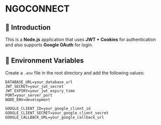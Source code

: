 # NGOCONNECT

## 🚀 Introduction
This is a **Node.js** application that uses **JWT + Cookies** for authentication and also supports **Google OAuth** for login.

## 📂 Environment Variables
Create a `.env` file in the root directory and add the following values:

```plaintext
DATABASE_URL=your_database_url
JWT_SECRET=your_jwt_secret
JWT_EXPIRY=your_jwt_expiry_time
PORT=your_server_port
NODE_ENV=development

GOOGLE_CLIENT_ID=your_google_client_id
GOOGLE_CLIENT_SECRET=your_google_client_secret
GOOGLE_CALLBACK_URL=your_google_callback_url